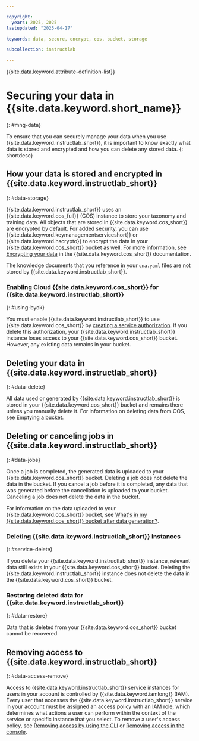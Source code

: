 ```yaml
---

copyright:
  years: 2025, 2025
lastupdated: "2025-04-17"

keywords: data, secure, encrypt, cos, bucket, storage

subcollection: instructlab

---
```


{{site.data.keyword.attribute-definition-list}}

# Securing your data in {{site.data.keyword.short_name}}
{: #mng-data}

To ensure that you can securely manage your data when you use {{site.data.keyword.instructlab_short}}, it is important to know exactly what data is stored and encrypted and how you can delete any stored data. 
{: shortdesc}

## How your data is stored and encrypted in {{site.data.keyword.instructlab_short}}
{: #data-storage}

{{site.data.keyword.instructlab_short}} uses an {{site.data.keyword.cos_full}} (COS) instance to store your taxonomy and training data. All objects that are stored in {{site.data.keyword.cos_short}} are encrypted by default. For added security, you can use {{site.data.keyword.keymanagementserviceshort}} or {{site.data.keyword.hscrypto}} to encrypt the data in your {{site.data.keyword.cos_short}} bucket as well. For more information, see [Encrypting your data](/docs/cloud-object-storage?topic=cloud-object-storage-encryption) in the {{site.data.keyword.cos_short}} documentation. 

The knowledge documents that you reference in your `qna.yaml` files are not stored by {{site.data.keyword.instructlab_short}}. 

### Enabling Cloud {{site.data.keyword.cos_short}} for {{site.data.keyword.instructlab_short}}
{: #using-byok}

You must enable {{site.data.keyword.instructlab_short}} to use {{site.data.keyword.cos_short}} by [creating a service authorization](). If you delete this authorization, your {{site.data.keyword.instructlab_short}} instance loses access to your {{site.data.keyword.cos_short}} bucket. However, any existing data remains in your bucket.

## Deleting your data in {{site.data.keyword.instructlab_short}}
{: #data-delete}

All data used or generated by {{site.data.keyword.instructlab_short}} is stored in your {{site.data.keyword.cos_short}} bucket and remains there unless you manually delete it. For information on deleting data from COS, see [Emptying a bucket](/docs/cloud-object-storage?topic=cloud-object-storage-deleting-multiple-objects-patterns).

## Deleting or canceling jobs in {{site.data.keyword.instructlab_short}}
{: #data-jobs}

Once a job is completed, the generated data is uploaded to your {{site.data.keyword.cos_short}} bucket. Deleting a job does not delete the data in the bucket. If you cancel a job before it is completed, any data that was generated before the cancellation is uploaded to your bucket. Canceling a job does not delete the data in the bucket. 

For information on the data uploaded to your {{site.data.keyword.cos_short}} bucket, see [What's in my {{site.data.keyword.cos_short}} bucket after data generation?](/docs/instructlab?topic=instructlab-data-generate&interface=ui#data-bucket).

### Deleting {{site.data.keyword.instructlab_short}} instances
{: #service-delete}

If you delete your {{site.data.keyword.instructlab_short}} instance, relevant data still exists in your {{site.data.keyword.cos_short}} bucket. Deleting the {{site.data.keyword.instructlab_short}} instance does not delete the data in the {{site.data.keyword.cos_short}} bucket.

### Restoring deleted data for {{site.data.keyword.instructlab_short}}
{: #data-restore}

Data that is deleted from your {{site.data.keyword.cos_short}} bucket cannot be recovered. 

## Removing access to {{site.data.keyword.instructlab_short}}
{: #data-access-remove}

Access to {{site.data.keyword.instructlab_short}} service instances for users in your account is controlled by {{site.data.keyword.iamlong}} (IAM). Every user that accesses the {{site.data.keyword.instructlab_short}} service in your account must be assigned an access policy with an IAM role, which determines what actions a user can perform within the context of the service or specific instance that you select. To remove a user's access policy, see [Removing access by using the CLI](/docs/account?topic=account-assign-access-resources&interface=cli#removing-access-cli) or [Removing access in the console](/docs/account?topic=account-assign-access-resources&interface=ui#removing-access-console).
